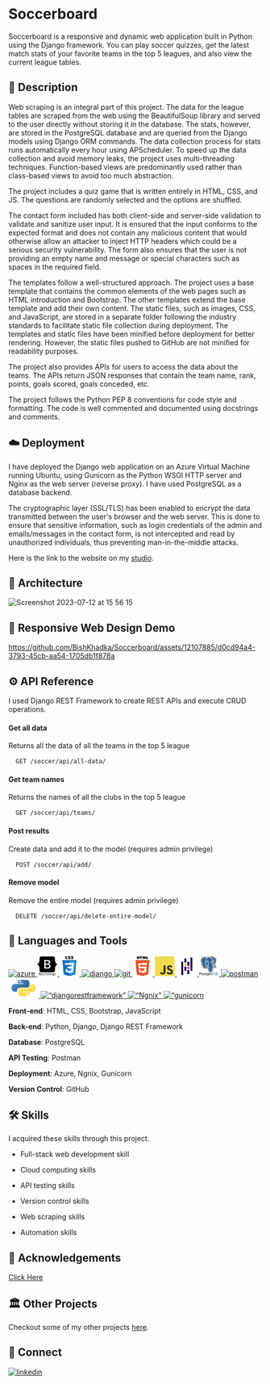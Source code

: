
# Soccerboard

Soccerboard is a responsive and dynamic web application built in Python using the Django framework. You can play soccer quizzes, get the latest match stats of your favorite teams in the top 5 leagues, and also view the current league tables.


## 📜 Description

Web scraping is an integral part of this project. The data for the league tables are scraped from the web using the BeautifulSoup library and served to the user directly without storing it in the database. The stats, however, are stored in the PostgreSQL database and are queried from the Django models using Django ORM commands. The data collection process for stats runs automatically every hour using APScheduler. To speed up the data collection and avoid memory leaks, the project uses multi-threading techniques. Function-based views are predominantly used rather than class-based views to avoid too much abstraction.

The project includes a quiz game that is written entirely in HTML, CSS, and JS. The questions are randomly selected and the options are shuffled.

The contact form included has both client-side and server-side validation to validate and sanitize user input. It is ensured that the input conforms to the expected format and does not contain any malicious content that would otherwise allow an attacker to inject HTTP headers which could be a serious security vulnerability. The form also ensures that the user is not providing an empty name and message or special characters such as spaces in the required field.

The templates follow a well-structured approach. The project uses a base template that contains the common elements of the web pages such as HTML introduction and Bootstrap. The other templates extend the base template and add their own content. The static files, such as images, CSS, and JavaScript, are stored in a separate folder following the industry standards to facilitate static file collection during deployment. The templates and static files have been minified before deployment for better rendering. However, the static files pushed to GitHub are not minified for readability purposes. 

The project also provides APIs for users to access the data about the teams. The APIs return JSON responses that contain the team name, rank, points, goals scored, goals conceded, etc. 

The project follows the Python PEP 8 conventions for code style and formatting. The code is well commented and documented using docstrings and comments.

## ☁️ Deployment 

I have deployed the Django web application on an Azure Virtual Machine running Ubuntu, using Gunicorn as the Python WSGI HTTP server and Nginx as the web server (reverse proxy). I have used PostgreSQL as a database backend.

The cryptographic layer (SSL/TLS) has been enabled to encrypt the data transmitted between the user's browser and the web server. This is done to ensure that sensitive information, such as login credentials of the admin and emails/messages in the contact form, is not intercepted and read by unauthorized individuals, thus preventing man-in-the-middle attacks.

Here is the link to the website on my
[studio](http://bishalkhadka.studio/soccer/). 

## 📐 Architecture
<img width="860" alt="Screenshot 2023-07-12 at 15 56 15" src="https://github.com/BishKhadka/Soccerboard/assets/12107885/386851d6-2f36-4683-8e45-981436df6cd9">

## 📱 Responsive Web Design Demo

https://github.com/BishKhadka/Soccerboard/assets/12107885/d0cd94a4-3793-45cb-aa54-1705db1f878a


## ⚙️ API Reference
I used Django REST Framework to create REST APIs and execute CRUD operations.

#### Get all data
Returns all the data of all the teams in the top 5 league

```http
  GET /soccer/api/all-data/
```


#### Get team names
Returns the names of all the clubs in the top 5 league
```http
  GET /soccer/api/teams/
```

#### Post results
Create data and add it to the model (requires admin privilege)

```http
  POST /soccer/api/add/
```

#### Remove model
Remove the entire model (requires admin privilege)


```http
  DELETE /soccer/api/delete-entire-model/
```

## 🧰 Languages and Tools

<a href="https://azure.microsoft.com/en-in/" target="_blank" rel="noreferrer"><img src="https://www.vectorlogo.zone/logos/microsoft_azure/microsoft_azure-icon.svg" alt="azure" width="40" height="40"/> </a> 
<a href="https://getbootstrap.com" target="_blank" rel="noreferrer"> <img src="https://raw.githubusercontent.com/devicons/devicon/master/icons/bootstrap/bootstrap-plain-wordmark.svg" alt="bootstrap" width="40" height="40"/> </a> 
<a href="https://www.w3schools.com/css/" target="_blank" rel="noreferrer"> <img src="https://raw.githubusercontent.com/devicons/devicon/master/icons/css3/css3-original-wordmark.svg" alt="css3" width="40" height="40"/> </a> 
<a href="https://www.djangoproject.com/" target="_blank" rel="noreferrer"> <img src="https://cdn.worldvectorlogo.com/logos/django.svg" alt="django" width="40" height="40"/> 
</a> <a href="https://git-scm.com/" target="_blank" rel="noreferrer"> <img src="https://www.vectorlogo.zone/logos/git-scm/git-scm-icon.svg" alt="git" width="40" height="40"/> </a> 
<a href="https://www.w3.org/html/" target="_blank" rel="noreferrer"> <img src="https://raw.githubusercontent.com/devicons/devicon/master/icons/html5/html5-original-wordmark.svg" alt="html5" width="40" height="40"/> </a> 
<a href="https://developer.mozilla.org/en-US/docs/Web/JavaScript" target="_blank" rel="noreferrer"> <img src="https://raw.githubusercontent.com/devicons/devicon/master/icons/javascript/javascript-original.svg" alt="javascript" width="40" height="40"/> </a> 
<a href="https://pandas.pydata.org/" target="_blank" rel="noreferrer"> <img src="https://raw.githubusercontent.com/devicons/devicon/2ae2a900d2f041da66e950e4d48052658d850630/icons/pandas/pandas-original.svg" alt="pandas" width="40" height="40"/> </a> 
<a href="https://www.postgresql.org" target="_blank" rel="noreferrer"> <img src="https://raw.githubusercontent.com/devicons/devicon/master/icons/postgresql/postgresql-original-wordmark.svg" alt="postgresql" width="40" height="40"/> </a> 
<a href="https://postman.com" target="_blank" rel="noreferrer"> <img src="https://www.vectorlogo.zone/logos/getpostman/getpostman-icon.svg" alt="postman" width="40" height="40"/> </a> 
<a href="https://www.python.org" target="_blank" rel="noreferrer"> <img src="https://raw.githubusercontent.com/devicons/devicon/master/icons/python/python-original.svg" alt="python" width="60" height="40"/> </a><a href="https://www.django-rest-framework.org" target="_blank" rel="noreferrer"> <img src="https://www.django-rest-framework.org/img/logo.png" alt=“djangorestframework” width="80" height="60"/> </a>
<a href="https://www.nginx.com" target="_blank" rel="noreferrer"> <img src="https://download.logo.wine/logo/Nginx/Nginx-Logo.wine.png" alt=“Ngnix” width="80" height="40"/> </a>
<a href="https://gunicorn.org" target="_blank" rel="noreferrer"> <img src="https://upload.wikimedia.org/wikipedia/commons/thumb/0/00/Gunicorn_logo_2010.svg/1280px-Gunicorn_logo_2010.svg.png" alt=“gunicorn width="100" height="40"/></a>

**Front-end**: HTML, CSS, Bootstrap, JavaScript

**Back-end**: Python, Django, Django REST Framework

**Database**: PostgreSQL

**API Testing**: Postman

**Deployment**: Azure, Ngnix, Gunicorn

**Version Control**: GitHub



## 🛠 Skills

I acquired these skills through this project. 

- Full-stack web development skill

- Cloud computing skills

- API testing skills

- Version control skills

- Web scraping skills

- Automation skills


## 🫶 Acknowledgements

 [Click Here](https://bishalkhadka.studio/soccer/acknowledgement)
 
## 🏛️ Other Projects

Checkout some of my other projects [here](https://github.com/BishKhadka). 


## 🔗 Connect
[![linkedin](https://img.shields.io/badge/linkedin-0A66C2?style=for-the-badge&logo=linkedin&logoColor=white)](https://www.linkedin.com/in/khadka-bishal/)
